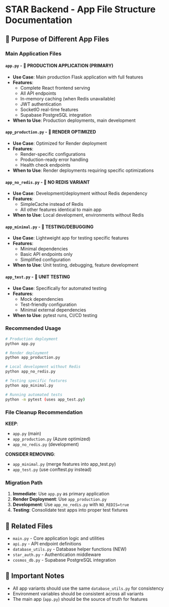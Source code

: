 # STAR Backend - App File Structure Documentation

## 🎯 Purpose of Different App Files

### Main Application Files

#### `app.py` - 🌟 **PRODUCTION APPLICATION** (PRIMARY)
- **Use Case**: Main production Flask application with full features
- **Features**:
  - Complete React frontend serving
  - All API endpoints
  - In-memory caching (when Redis unavailable)
  - JWT authentication
  - SocketIO real-time features
  - Supabase PostgreSQL integration
- **When to Use**: Production deployments, main development

#### `app_production.py` - 🚀 **RENDER OPTIMIZED**
- **Use Case**: Optimized for Render deployment
- **Features**:
  - Render-specific configurations
  - Production-ready error handling
  - Health check endpoints
- **When to Use**: Render deployments requiring specific optimizations

#### `app_no_redis.py` - 🔧 **NO REDIS VARIANT**
- **Use Case**: Development/deployment without Redis dependency
- **Features**:
  - SimpleCache instead of Redis
  - All other features identical to main app
- **When to Use**: Local development, environments without Redis

#### `app_minimal.py` - 🧪 **TESTING/DEBUGGING**
- **Use Case**: Lightweight app for testing specific features
- **Features**:
  - Minimal dependencies
  - Basic API endpoints only
  - Simplified configuration
- **When to Use**: Unit testing, debugging, feature development

#### `app_test.py` - 🔬 **UNIT TESTING**
- **Use Case**: Specifically for automated testing
- **Features**:
  - Mock dependencies
  - Test-friendly configuration
  - Minimal external dependencies
- **When to Use**: pytest runs, CI/CD testing

### Recommended Usage

```bash
# Production deployment
python app.py

# Render deployment
python app_production.py

# Local development without Redis
python app_no_redis.py

# Testing specific features
python app_minimal.py

# Running automated tests
python -m pytest (uses app_test.py)
```

### File Cleanup Recommendation

**KEEP**: 
- `app.py` (main)
- `app_production.py` (Azure optimized)
- `app_no_redis.py` (development)

**CONSIDER REMOVING**:
- `app_minimal.py` (merge features into app_test.py)
- `app_test.py` (use conftest.py instead)

### Migration Path

1. **Immediate**: Use `app.py` as primary application
2. **Render Deployment**: Use `app_production.py`
3. **Development**: Use `app_no_redis.py` with `NO_REDIS=true`
4. **Testing**: Consolidate test apps into proper test fixtures

## 🔗 Related Files

- `main.py` - Core application logic and utilities
- `api.py` - API endpoint definitions
- `database_utils.py` - Database helper functions (NEW)
- `star_auth.py` - Authentication middleware
- `cosmos_db.py` - Supabase PostgreSQL integration

## 🚨 Important Notes

- All app variants should use the same `database_utils.py` for consistency
- Environment variables should be consistent across all variants
- The main app (`app.py`) should be the source of truth for features
